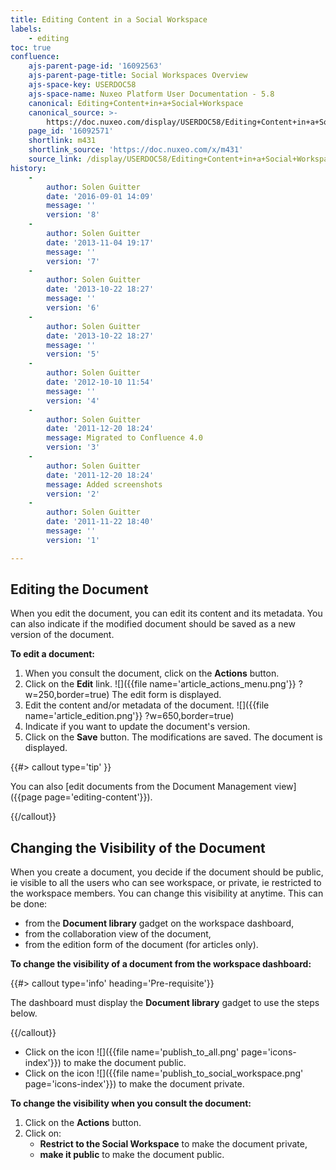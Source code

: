 ```yaml
---
title: Editing Content in a Social Workspace
labels:
    - editing
toc: true
confluence:
    ajs-parent-page-id: '16092563'
    ajs-parent-page-title: Social Workspaces Overview
    ajs-space-key: USERDOC58
    ajs-space-name: Nuxeo Platform User Documentation - 5.8
    canonical: Editing+Content+in+a+Social+Workspace
    canonical_source: >-
        https://doc.nuxeo.com/display/USERDOC58/Editing+Content+in+a+Social+Workspace
    page_id: '16092571'
    shortlink: m431
    shortlink_source: 'https://doc.nuxeo.com/x/m431'
    source_link: /display/USERDOC58/Editing+Content+in+a+Social+Workspace
history:
    - 
        author: Solen Guitter
        date: '2016-09-01 14:09'
        message: ''
        version: '8'
    - 
        author: Solen Guitter
        date: '2013-11-04 19:17'
        message: ''
        version: '7'
    - 
        author: Solen Guitter
        date: '2013-10-22 18:27'
        message: ''
        version: '6'
    - 
        author: Solen Guitter
        date: '2013-10-22 18:27'
        message: ''
        version: '5'
    - 
        author: Solen Guitter
        date: '2012-10-10 11:54'
        message: ''
        version: '4'
    - 
        author: Solen Guitter
        date: '2011-12-20 18:24'
        message: Migrated to Confluence 4.0
        version: '3'
    - 
        author: Solen Guitter
        date: '2011-12-20 18:24'
        message: Added screenshots
        version: '2'
    - 
        author: Solen Guitter
        date: '2011-11-22 18:40'
        message: ''
        version: '1'

---
```

## Editing the Document

When you edit the document, you can edit its content and its metadata. You can also indicate if the modified document should be saved as a new version of the document.

**To edit a document:**

1.  When you consult the document, click on the **Actions** button.
2.  Click on the **Edit** link.
    ![]({{file name='article_actions_menu.png'}} ?w=250,border=true)
    The edit form is displayed.
3.  Edit the content and/or metadata of the document.
    ![]({{file name='article_edition.png'}} ?w=650,border=true)
4.  Indicate if you want to update the document's version.
5.  Click on the **Save** button.
    The modifications are saved. The document is displayed.

{{#> callout type='tip' }}

You can also [edit documents from the Document Management view]({{page page='editing-content'}}).

{{/callout}}

## Changing the Visibility of the Document

When you create a document, you decide if the document should be public, ie visible to all the users who can see workspace, or private, ie restricted to the workspace members. You can change this visibility at anytime. This can be done:

*   from the **Document library** gadget on the workspace dashboard,
*   from the collaboration view of the document,
*   from the edition form of the document (for articles only).

**To change the visibility of a document from the workspace dashboard:**

{{#> callout type='info' heading='Pre-requisite'}}

The dashboard must display the **Document library** gadget to use the steps below.

{{/callout}}

*   Click on the icon ![]({{file name='publish_to_all.png' page='icons-index'}})&nbsp;to make the document public.
*   Click on the icon ![]({{file name='publish_to_social_workspace.png' page='icons-index'}})&nbsp;to make the document private.

**To change the visibility when you consult the document:**

1.  Click on the **Actions** button.
2.  Click on:
    *   **Restrict to the Social Workspace** to make the document private,
    *   **make it public** to make the document public.

&nbsp;